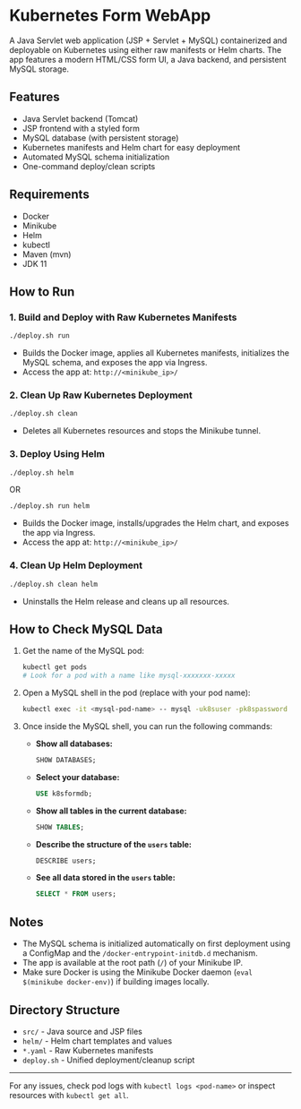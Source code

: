 # Kubernetes Form WebApp

A Java Servlet web application (JSP + Servlet + MySQL) containerized and deployable on Kubernetes using either raw manifests or Helm charts. The app features a modern HTML/CSS form UI, a Java backend, and persistent MySQL storage.

## Features
- Java Servlet backend (Tomcat)
- JSP frontend with a styled form
- MySQL database (with persistent storage)
- Kubernetes manifests and Helm chart for easy deployment
- Automated MySQL schema initialization
- One-command deploy/clean scripts

## Requirements
- Docker
- Minikube
- Helm
- kubectl
- Maven (mvn)
- JDK 11

## How to Run

### 1. Build and Deploy with Raw Kubernetes Manifests

```bash
./deploy.sh run
```
- Builds the Docker image, applies all Kubernetes manifests, initializes the MySQL schema, and exposes the app via Ingress.
- Access the app at: `http://<minikube_ip>/`

### 2. Clean Up Raw Kubernetes Deployment

```bash
./deploy.sh clean
```
- Deletes all Kubernetes resources and stops the Minikube tunnel.

### 3. Deploy Using Helm

```bash
./deploy.sh helm
```
OR
```bash
./deploy.sh run helm
```
- Builds the Docker image, installs/upgrades the Helm chart, and exposes the app via Ingress.
- Access the app at: `http://<minikube_ip>/`

### 4. Clean Up Helm Deployment

```bash
./deploy.sh clean helm
```
- Uninstalls the Helm release and cleans up all resources.

## How to Check MySQL Data

1. Get the name of the MySQL pod:
   ```bash
   kubectl get pods
   # Look for a pod with a name like mysql-xxxxxxx-xxxxx
   ```
2. Open a MySQL shell in the pod (replace <mysql-pod-name> with your pod name):
   ```bash
   kubectl exec -it <mysql-pod-name> -- mysql -uk8suser -pk8spassword k8sformdb
   ```
3. Once inside the MySQL shell, you can run the following commands:

   - **Show all databases:**
     ```sql
     SHOW DATABASES;
     ```
   - **Select your database:**
     ```sql
     USE k8sformdb;
     ```
   - **Show all tables in the current database:**
     ```sql
     SHOW TABLES;
     ```
   - **Describe the structure of the `users` table:**
     ```sql
     DESCRIBE users;
     ```
   - **See all data stored in the `users` table:**
     ```sql
     SELECT * FROM users;
     ```

## Notes
- The MySQL schema is initialized automatically on first deployment using a ConfigMap and the `/docker-entrypoint-initdb.d` mechanism.
- The app is available at the root path (`/`) of your Minikube IP.
- Make sure Docker is using the Minikube Docker daemon (`eval $(minikube docker-env)`) if building images locally.

## Directory Structure
- `src/` - Java source and JSP files
- `helm/` - Helm chart templates and values
- `*.yaml` - Raw Kubernetes manifests
- `deploy.sh` - Unified deployment/cleanup script

---

For any issues, check pod logs with `kubectl logs <pod-name>` or inspect resources with `kubectl get all`.
